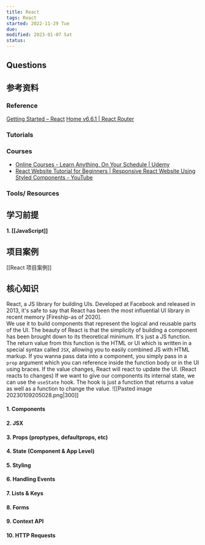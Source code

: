 ```yaml
---
title: React
tags: React    
started: 2022-11-29 Tue
due: 
modified: 2023-01-07 Sat
status: 
---
```

## Questions
## 参考资料
### Reference
[Getting Started – React](https://reactjs.org/docs/getting-started.html)
[Home v6.6.1 | React Router](https://reactrouter.com/en/main)
### Tutorials
### Courses
- [Online Courses - Learn Anything, On Your Schedule | Udemy](https://www.udemy.com/course/react-front-to-back-2022/learn/lecture/29767718#reviews)
- [React Website Tutorial for Beginners | Responsive React Website Using Styled Components - YouTube](https://www.youtube.com/watch?v=9_s_Essow6s&list=PLj-4DlPRT48nfYgDK00oTjlDF4O0ZZyG8&index=16)
### Tools/ Resources
## 学习前提
#### 1. [[JavaScript]]
## 项目案例
[[React 项目案例]]
## 核心知识
React, a JS library for building UIs. 
Developed at Facebook and released in 2013, it's safe to say that React has been the most influential UI library in recent memory [Fireship-as of 2020].  
We use it to build components that represent the logical and reusable parts of the UI. The beauty of React is that the simplicity of building a component has been brought down to its theoretical minimum. It's just a JS function.
The return value from this function is the HTML or UI which is written in a special syntax called `JSX`, allowing you to easily combined JS with HTML markup. If you wanna pass data into a component, you simply pass in a `prop` argument which you can reference inside the function body or in the UI using braces. If the value changes, React will react to update the UI. (React reacts to changes) 
If we want to give our components its internal state, we can use the `useState` hook. The hook is just a function that returns a value as well as a function to change the value.
![[Pasted image 20230109205028.png|300]]
#### 1. Components
#### 2. JSX
#### 3. Props (proptypes, defaultprops, etc)
#### 4. State (Component & App Level)
#### 5. Styling
#### 6. Handling Events
#### 7. Lists & Keys
#### 8. Forms
#### 9. Context API
#### 10. HTTP Requests
